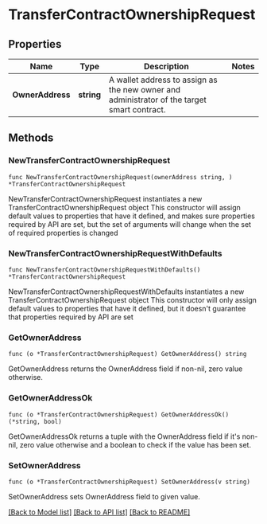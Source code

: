 # TransferContractOwnershipRequest

## Properties

Name | Type | Description | Notes
------------ | ------------- | ------------- | -------------
**OwnerAddress** | **string** | A wallet address to assign as the new owner and administrator of the target smart contract. | 

## Methods

### NewTransferContractOwnershipRequest

`func NewTransferContractOwnershipRequest(ownerAddress string, ) *TransferContractOwnershipRequest`

NewTransferContractOwnershipRequest instantiates a new TransferContractOwnershipRequest object
This constructor will assign default values to properties that have it defined,
and makes sure properties required by API are set, but the set of arguments
will change when the set of required properties is changed

### NewTransferContractOwnershipRequestWithDefaults

`func NewTransferContractOwnershipRequestWithDefaults() *TransferContractOwnershipRequest`

NewTransferContractOwnershipRequestWithDefaults instantiates a new TransferContractOwnershipRequest object
This constructor will only assign default values to properties that have it defined,
but it doesn't guarantee that properties required by API are set

### GetOwnerAddress

`func (o *TransferContractOwnershipRequest) GetOwnerAddress() string`

GetOwnerAddress returns the OwnerAddress field if non-nil, zero value otherwise.

### GetOwnerAddressOk

`func (o *TransferContractOwnershipRequest) GetOwnerAddressOk() (*string, bool)`

GetOwnerAddressOk returns a tuple with the OwnerAddress field if it's non-nil, zero value otherwise
and a boolean to check if the value has been set.

### SetOwnerAddress

`func (o *TransferContractOwnershipRequest) SetOwnerAddress(v string)`

SetOwnerAddress sets OwnerAddress field to given value.



[[Back to Model list]](../README.md#documentation-for-models) [[Back to API list]](../README.md#documentation-for-api-endpoints) [[Back to README]](../README.md)


